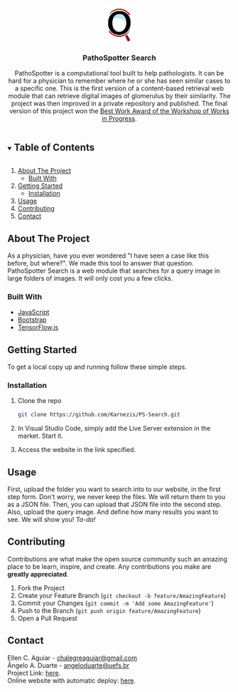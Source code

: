 <!-- PROJECT LOGO -->
<br />
<p align="center">
  <a href="https://github.com/Karnezis/PS-Search">
    <img src="_images/icon.png" alt="Logo" height="80">
  </a>

  <h3 align="center">PathoSpotter Search</h3>

  <p align="center">
    PathoSpotter is a computational tool built to help pathologists. It can be hard for a physician to remember where he or she has seen similar cases to a specific one. This is the first version of a content-based retrieval web module that can retrieve digital images of glomerulus by their similarity. The project was then improved in a private repository and published. The final version of this project won the <a href="https://www.inf.ufrgs.br/sibgrapi2021/awards.php#content">Best Work Award of the Workshop of Works in Progress</a>.</p>

<!-- TABLE OF CONTENTS -->
<details open="open">
  <summary><h2 style="display: inline-block">Table of Contents</h2></summary>
  <ol>
    <li>
      <a href="#about-the-project">About The Project</a>
      <ul>
        <li><a href="#built-with">Built With</a></li>
      </ul>
    </li>
    <li>
      <a href="#getting-started">Getting Started</a>
      <ul>
        <li><a href="#installation">Installation</a></li>
      </ul>
    </li>
    <li><a href="#usage">Usage</a></li>
    <li><a href="#contributing">Contributing</a></li>
    <li><a href="#contact">Contact</a></li>
  </ol>
</details>



<!-- ABOUT THE PROJECT -->
## About The Project

As a physician, have you ever wondered "I have seen a case like this before, but where?". We made this tool to answer that question. PathoSpotter Search is a web module that searches for a query image in large folders of images. It will only cost you a few clicks.

### Built With

* [JavaScript](https://developer.mozilla.org/pt-BR/docs/Web/JavaScript)
* [Bootstrap](https://getbootstrap.com/docs/5.0/getting-started/introduction/)
* [TensorFlow.js](https://www.tensorflow.org/js?hl=pt-br)

## Getting Started

To get a local copy up and running follow these simple steps.

### Installation

1. Clone the repo
   ```sh
   git clone https://github.com/Karnezis/PS-Search.git
   ```
2. In Visual Studio Code, simply add the Live Server extension in the market. Start it.

3. Access the website in the link specified.

## Usage

First, upload the folder you want to search into to our website, in the first step form. Don't worry, we never keep the files. We will return them to you as a JSON file. Then, you can upload that JSON file into the second step. Also, upload the query image. And define how many results you want to see. We will show you! _Ta-da!_

## Contributing

Contributions are what make the open source community such an amazing place to be learn, inspire, and create. Any contributions you make are **greatly appreciated**.

1. Fork the Project
2. Create your Feature Branch (`git checkout -b feature/AmazingFeature`)
3. Commit your Changes (`git commit -m 'Add some AmazingFeature'`)
4. Push to the Branch (`git push origin feature/AmazingFeature`)
5. Open a Pull Request

## Contact

Ellen C. Aguiar - chalegreaguiar@gmail.com  
Ângelo A. Duarte - angeloduarte@uefs.br  
Project Link: [here](https://github.com/Karnezis/PS-Search).  
Online website with automatic deploy: [here](http://pathospotter.bahia.fiocruz.br/pathospottersearch).  

<!--## Acknowledgements -->

<!--* []()
* []()
* []()
-->

<!-- MARKDOWN LINKS & IMAGES -->
<!-- https://www.markdownguide.org/basic-syntax/#reference-style-links -->
[contributors-shield]: https://img.shields.io/github/contributors/github_username/repo.svg?style=for-the-badge
[contributors-url]: https://github.com/github_username/repo/graphs/contributors
[forks-shield]: https://img.shields.io/github/forks/github_username/repo.svg?style=for-the-badge
[forks-url]: https://github.com/github_username/repo/network/members
[stars-shield]: https://img.shields.io/github/stars/github_username/repo.svg?style=for-the-badge
[stars-url]: https://github.com/github_username/repo/stargazers
[issues-shield]: https://img.shields.io/github/issues/github_username/repo.svg?style=for-the-badge
[issues-url]: https://github.com/github_username/repo/issues
[license-shield]: https://img.shields.io/github/license/github_username/repo.svg?style=for-the-badge
[license-url]: https://github.com/github_username/repo/blob/master/LICENSE.txt
[linkedin-shield]: https://img.shields.io/badge/-LinkedIn-black.svg?style=for-the-badge&logo=linkedin&colorB=555
[linkedin-url]: https://linkedin.com/in/github_username